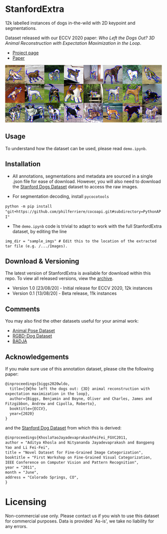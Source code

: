 # StanfordExtra
12k labelled instances of dogs in-the-wild with 2D keypoint and segmentations. 

Dataset released with our ECCV 2020 paper: *Who Left the Dogs Out? 3D Animal Reconstruction with Expectation Maximization in the Loop*.

- [Project page](https://sites.google.com/view/wldo/home)
- [Paper](https://arxiv.org/abs/2007.11110)

![](splash.png)

## Usage
To understand how the dataset can be used, please read `demo.ipynb`.

## Installation
- All annotations, segmentations and metadata are sourced in a single .json file for ease of download. However, you will also need to download the [Stanford Dogs Dataset](http://vision.stanford.edu/aditya86/ImageNetDogs/) dataset to access the raw images. 

- For segmentation decoding, install `pycocotools`

`python -m pip install "git+https://github.com/philferriere/cocoapi.git#subdirectory=PythonAPI"`

- The `demo.ipynb` code is trivial to adapt to work with the full StanfordExtra dataset, by editing the line

```
img_dir = "sample_imgs" # Edit this to the location of the extracted tar file (e.g. /.../Images).
```

## Download & Versioning
The latest version of StanfordExtra is available for download within this repo. To view all released versions, view the [archive](https://drive.google.com/drive/folders/1MvN4hX2cdy0pMv0iUnL_UkobSYxZ0gzg?usp=sharing).

- Version 1.0 [23/08/20] - Initial release for ECCV 2020, 12k instances
- Version 0.1 [13/08/20] - Beta release, 11k instances

## Comments
You may also find the other datasets useful for your animal work:
- [Animal Pose Dataset](https://sites.google.com/view/animal-pose/)
- [RGBD-Dog Dataset](https://github.com/CAMERA-Bath/RGBD-Dog)
- [BADJA](https://github.com/benjiebob/BADJA)

## Acknowledgements

If you make sure use of this annotation dataset, please cite the following paper:

```
@inproceedings{biggs2020wldo,
  title={{W}ho left the dogs out: {3D} animal reconstruction with expectation maximization in the loop},
  author={Biggs, Benjamin and Boyne, Oliver and Charles, James and Fitzgibbon, Andrew and Cipolla, Roberto},
  booktitle={ECCV},
  year={2020}
}
```

and the [Stanford Dog Dataset](http://vision.stanford.edu/aditya86/ImageNetDogs/) from which this is derived:

```
@inproceedings{KhoslaYaoJayadevaprakashFeiFei_FGVC2011,
author = "Aditya Khosla and Nityananda Jayadevaprakash and Bangpeng Yao and Li Fei-Fei",
title = "Novel Dataset for Fine-Grained Image Categorization",
booktitle = "First Workshop on Fine-Grained Visual Categorization, IEEE Conference on Computer Vision and Pattern Recognition",
year = "2011",
month = "June",
address = "Colorado Springs, CO",
}
```

# Licensing

Non-commercial use only. Please contact us if you wish to use this dataset for commercial purposes.
Data is provided `As-is', we take no liability for any errors. 


